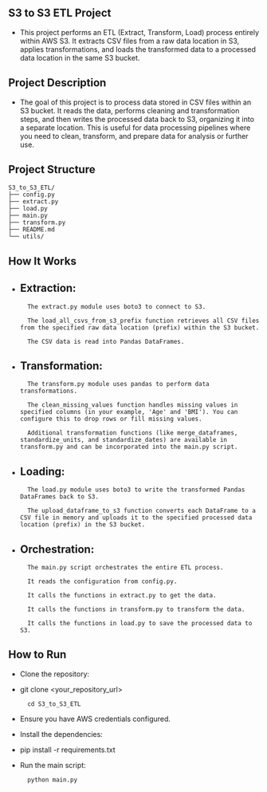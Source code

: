 ## S3 to S3 ETL Project
* This project performs an ETL (Extract, Transform, Load) process entirely within AWS S3. It extracts CSV files from a raw data location in S3, applies transformations, and loads the transformed data to a processed data location in the same S3 bucket.

## Project Description
* The goal of this project is to process data stored in CSV files within an S3 bucket.  It reads the data, performs cleaning and transformation steps, and then writes the processed data back to S3, organizing it into a separate location.  This is useful for data processing pipelines where you need to clean, transform, and prepare data for analysis or further use.

## Project Structure
```
S3_to_S3_ETL/
├── config.py
├── extract.py
├── load.py
├── main.py
├── transform.py
├── README.md
└── utils/ 
```

## How It Works
* Extraction:
    - 
        The extract.py module uses boto3 to connect to S3.

        The load_all_csvs_from_s3_prefix function retrieves all CSV files from the specified raw data location (prefix) within the S3 bucket.

        The CSV data is read into Pandas DataFrames.

* Transformation:
    -
        The transform.py module uses pandas to perform data transformations.

        The clean_missing_values function handles missing values in specified columns (in your example, 'Age' and 'BMI'). You can configure this to drop rows or fill missing values.

        Additional transformation functions (like merge_dataframes, standardize_units, and standardize_dates) are available in transform.py and can be incorporated into the main.py script.

* Loading:
    -
        The load.py module uses boto3 to write the transformed Pandas DataFrames back to S3.

        The upload_dataframe_to_s3 function converts each DataFrame to a CSV file in memory and uploads it to the specified processed data location (prefix) in the S3 bucket.

* Orchestration:
    - 
        The main.py script orchestrates the entire ETL process.

        It reads the configuration from config.py.

        It calls the functions in extract.py to get the data.

        It calls the functions in transform.py to transform the data.

        It calls the functions in load.py to save the processed data to S3.

## How to Run
* Clone the repository:

* git clone <your_repository_url>

        cd S3_to_S3_ETL
* Ensure you have AWS credentials configured.
* Install the dependencies:
* pip install -r requirements.txt
* Run the main script:

        python main.py


